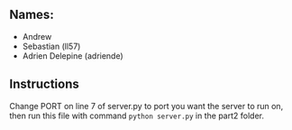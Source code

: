 ## Names:
- Andrew
- Sebastian (ll57) 
- Adrien Delepine (adriende)

## Instructions 
Change PORT on line 7 of server.py to port you want the server to run on, then run this file with
command `python server.py` in the part2 folder.